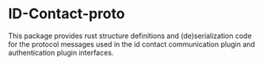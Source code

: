 # ID-Contact-proto

This package provides rust structure definitions and (de)serialization code for the protocol messages used in the id contact communication plugin and authentication plugin interfaces.
